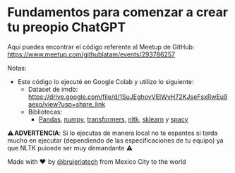 # Fundamentos para comenzar a crear tu preopio ChatGPT

Aquí puedes encontrar el código referente al Meetup de GitHub: https://www.meetup.com/githublatam/events/293786257



Notas:
- Este código lo ejecuté en Google Colab y utilizo lo siguiente:
  - Dataset de imdb: https://drive.google.com/file/d/1SuJEghovVEIWvH72KJseFsxRwEu9aexo/view?usp=share_link
  - Bibliotecas:
    - [Pandas](https://pandas.pydata.org/), [numpy](https://numpy.org/), [transformers](https://huggingface.co/docs/transformers/index), [nltk](https://www.nltk.org/), [sklearn](https://scikit-learn.org/stable/) y [spacy](https://spacy.io/)
   
⚠️ **ADVERTENCIA**: Si lo ejecutas de manera local no te espantes si tarda mucho en ejecutar (dependiendo de las especificaciones de tu equipo) ya que NLTK puioede ser muy demandante ⚠️ 

Made with ♥️  by [@brujeriatech](https://www.instagram.com/brujeriatech/) from Mexico City to the world
